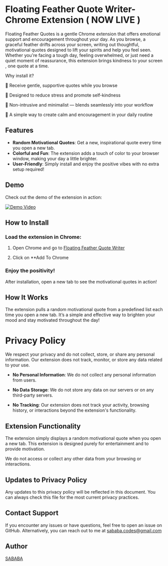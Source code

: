 # Floating Feather Quote Writer- Chrome Extension ( NOW LIVE ) 

Floating Feather Quotes is a gentle Chrome extension that offers emotional support and encouragement throughout your day. As you browse, a graceful feather drifts across your screen, writing out thoughtful, motivational quotes designed to lift your spirits and help you feel seen. Whether you're facing a tough day, feeling overwhelmed, or just need a quiet moment of reassurance, this extension brings kindness to your screen , one quote at a time.

Why install it?

💬 Receive gentle, supportive quotes while you browse

🌸 Designed to reduce stress and promote self-kindness

🌿 Non-intrusive and minimalist — blends seamlessly into your workflow

🌈 A simple way to create calm and encouragement in your daily routine

## Features

- **Random Motivational Quotes**: Get a new, inspirational quote every time you open a new tab.
- **Colorful and Fun**: The extension adds a touch of color to your browser window, making your day a little brighter.
- **User-Friendly**: Simply install and enjoy the positive vibes with no extra setup required!

## Demo

Check out the demo of the extension in action:

[![Demo Video](https://img.youtube.com/vi/5JcZKWqPCnk/0.jpg)](https://www.youtube.com/watch?v=5JcZKWqPCnk)

## How to Install

### Load the extension in Chrome:

1. Open Chrome and go to 
[Floating Feather Quote Writer](https://chromewebstore.google.com/detail/floating-feather-quote-wr/nlcfeiinafnikingpjfbbeonpfooiolg)
   
3. Click on **Add To Chrome

### Enjoy the positivity!

After installation, open a new tab to see the motivational quotes in action!

## How It Works

The extension pulls a random motivational quote from a predefined list each time you open a new tab. It’s a simple and effective way to brighten your mood and stay motivated throughout the day!

# Privacy Policy

We respect your privacy and do not collect, store, or share any personal information. Our extension does not track, monitor, or store any data related to your use.

- **No Personal Information**: We do not collect any personal information from users.
  
- **No Data Storage**: We do not store any data on our servers or on any third-party servers.
  
- **No Tracking**: Our extension does not track your activity, browsing history, or interactions beyond the extension's functionality.

## Extension Functionality

The extension simply displays a random motivational quote when you open a new tab. This extension is designed purely for entertainment and to provide motivation. 

We do not access or collect any other data from your browsing or interactions.

## Updates to Privacy Policy

Any updates to this privacy policy will be reflected in this document. You can always check this file for the most current privacy practices.

## Contact Support 

If you encounter any issues or have questions, feel free to open an issue on GitHub. Alternatively, you can reach out to me at sababa.codes@gmail.com

## Author

[SABABA](https://github.com/AlgoMystique)

